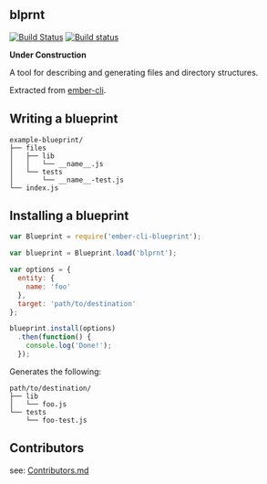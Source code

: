 ## blprnt

[![Build Status](https://travis-ci.org/ember-cli/blprnt.svg?branch=master)](https://travis-ci.org/ember-cli/blprnt)
[![Build status](https://ci.appveyor.com/api/projects/status/5cg97gtg37i5ajrl/branch/master?svg=true)](https://ci.appveyor.com/project/embercli/blueprint/branch/master)

**Under Construction**

A tool for describing and generating files and directory structures.

Extracted from [ember-cli](http://ember-cli.com/).

## Writing a blueprint

```
example-blueprint/
├── files
│   ├── lib
│   │   └── __name__.js
│   └── tests
│       └── __name__-test.js
└── index.js
```

## Installing a blueprint

```js
var Blueprint = require('ember-cli-blueprint');

var blueprint = Blueprint.load('blprnt');

var options = {
  entity: {
    name: 'foo'
  },
  target: 'path/to/destination'
};

blueprint.install(options)
  .then(function() {
    console.log('Done!');
  });
```

Generates the following:

```
path/to/destination/
├── lib
│   └── foo.js
└── tests
    └── foo-test.js
```

## Contributors

see: [Contributors.md](CONTRIBUTORS.md)
